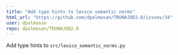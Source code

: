 ```yaml
---
title: "Add type hints to lexico semantic norms"
html_url: "https://github.com/dpalmasan/TRUNAJOD2.0/issues/34"
user: dpalmasan
repo: dpalmasan/TRUNAJOD2.0
---
```


Add type hints to `src/lexico_semantic_norms.py`